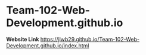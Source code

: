 # Team-102-Web-Development.github.io

**Website Link**
https://jlwb29.github.io/Team-102-Web-Development.github.io/index.html

